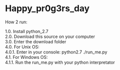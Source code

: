 Happy_pr0g3rs_day
=================
How 2 run:

1.0. Install python_2.7   
2.0. Download this source on your computer  
3.0. Enter the download folder  
4.0. For Unix OS:   
4.0.1.    Enter in your console: python2.7 ./run_me.py  
4.1. For Windows OS:  
4.1.1.  Run the run_me.py with your python interpretator

